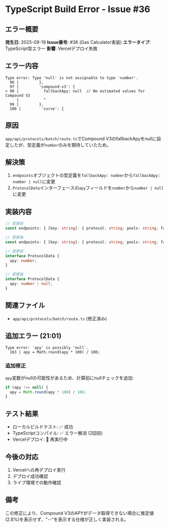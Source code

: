 # TypeScript Build Error - Issue #36

## エラー概要
**発生日**: 2025-09-19
**Issue番号**: #36 (Gas Calculator実装)
**エラータイプ**: TypeScript型エラー
**影響**: Vercelデプロイ失敗

## エラー内容
```
Type error: Type 'null' is not assignable to type 'number'.
  96 |         },
  97 |         'compound-v3': {
> 98 |           fallbackApy: null  // No estimated values for Compound V3
     |           ^
  99 |         },
  100 |         'curve': {
```

## 原因
`app/api/protocols/batch/route.ts`でCompound V3のfallbackApyをnullに設定したが、型定義が`number`のみを期待していたため。

## 解決策
1. `endpoints`オブジェクトの型定義を`fallbackApy: number`から`fallbackApy: number | null`に変更
2. `ProtocolData`インターフェースの`apy`フィールドを`number`から`number | null`に変更

## 実装内容
```typescript
// 変更前
const endpoints: { [key: string]: { protocol: string; pools: string; fallbackApy: number } }

// 変更後
const endpoints: { [key: string]: { protocol: string; pools: string; fallbackApy: number | null } }

// 変更前
interface ProtocolData {
  apy: number;
}

// 変更後
interface ProtocolData {
  apy: number | null;
}
```

## 関連ファイル
- `app/api/protocols/batch/route.ts` (修正済み)

## 追加エラー (21:01)
```
Type error: 'apy' is possibly 'null'.
  163 | apy = Math.round(apy * 100) / 100;
```

### 追加修正
`apy`変数がnullの可能性があるため、計算前にnullチェックを追加:
```typescript
if (apy !== null) {
  apy = Math.round(apy * 100) / 100;
}
```

## テスト結果
- ローカルビルドテスト: ✅ 成功
- TypeScriptコンパイル: ✅ エラー解消 (2回目)
- Vercelデプロイ: 🔄 再実行中

## 今後の対応
1. Vercelへの再デプロイ実行
2. デプロイ成功確認
3. ライブ環境での動作確認

## 備考
この修正により、Compound V3のAPYがデータ取得できない場合に推定値(2.8%)を表示せず、"--"を表示する仕様が正しく実装される。
